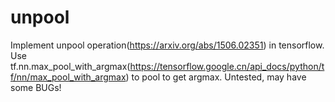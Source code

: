 # unpool
Implement unpool operation(https://arxiv.org/abs/1506.02351) in tensorflow.
Use tf.nn.max_pool_with_argmax(https://tensorflow.google.cn/api_docs/python/tf/nn/max_pool_with_argmax) to pool to get argmax.
Untested, may have some BUGs!
